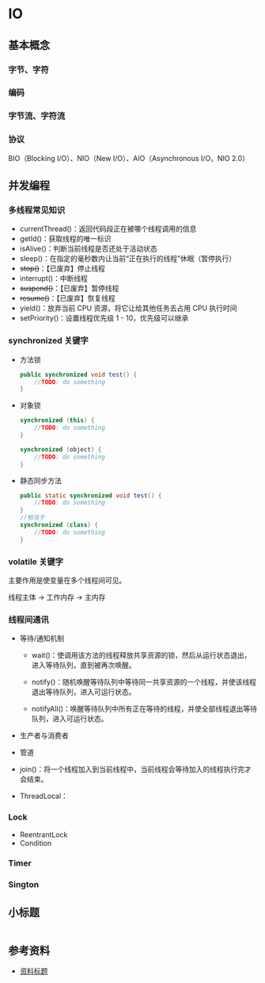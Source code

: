 # IO

## 基本概念

### 字节、字符

### 编码

### 字节流、字符流

### 协议

BIO（Blocking I/O）、NIO（New I/O）、AIO（Asynchronous I/O，NIO 2.0）

## 并发编程

### 多线程常见知识

- currentThread()：返回代码段正在被哪个线程调用的信息
- getId()：获取线程的唯一标识
- isAlive()：判断当前线程是否还处于活动状态
- sleep()：在指定的毫秒数内让当前“正在执行的线程”休眠（暂停执行）
- ~~stop()~~：【已废弃】停止线程
- interrupt()：中断线程
- ~~suspend()~~：【已废弃】暂停线程
- ~~resume()~~：【已废弃】恢复线程
- yield()：放弃当前 CPU 资源，将它让给其他任务去占用 CPU 执行时间
- setPriority()：设置线程优先级 1 - 10，优先级可以继承

### synchronized 关键字

- 方法锁

  ```java
  public synchronized void test() {
      //TODO: do something
  }
  ```

- 对象锁

  ```java
  synchronized (this) {
      //TODO: do something
  }
  
  synchronized (object) {
      //TODO: do something
  }
  ```

- 静态同步方法

  ```java
  public static synchronized void test() {
      //TODO: do something
  }
  //相当于
  synchronized (class) {
      //TODO: do something
  }
  ```

### volatile 关键字

主要作用是使变量在多个线程间可见。

线程主体 -> 工作内存 -> 主内存

### 线程间通讯

- 等待/通知机制

  - wait()：使调用该方法的线程释放共享资源的锁，然后从运行状态退出，进入等待队列，直到被再次唤醒。

  - notify()：随机唤醒等待队列中等待同一共享资源的一个线程，并使该线程退出等待队列，进入可运行状态。
  - notifyAll()：唤醒等待队列中所有正在等待的线程，并使全部线程退出等待队列，进入可运行状态。

- 生产者与消费者

- 管道

- join()：将一个线程加入到当前线程中，当前线程会等待加入的线程执行完才会结束。

- ThreadLocal：

### Lock

- ReentrantLock
- Condition

### Timer

### Sington



## 小标题

<img src="https://github.com/jeanboydev/Android-ReadTheFuckingSourceCode/blob/master/resources/images/xxx/xxx.png" alt=""/>

## 参考资料

- [资料标题](http://www.baidu.com)


